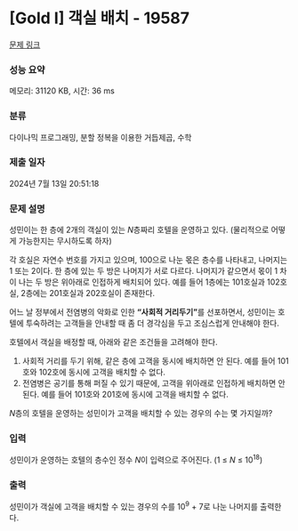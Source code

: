 # [Gold I] 객실 배치 - 19587 

[문제 링크](https://www.acmicpc.net/problem/19587) 

### 성능 요약

메모리: 31120 KB, 시간: 36 ms

### 분류

다이나믹 프로그래밍, 분할 정복을 이용한 거듭제곱, 수학

### 제출 일자

2024년 7월 13일 20:51:18

### 문제 설명

<p>성민이는 한 층에 2개의 객실이 있는 <em>N</em>층짜리 호텔을 운영하고 있다. (물리적으로 어떻게 가능한지는 무시하도록 하자)</p>

<p>각 호실은 자연수 번호를 가지고 있으며, 100으로 나눈 몫은 층수를 나타내고, 나머지는 1 또는 2이다. 한 층에 있는 두 방은 나머지가 서로 다르다. 나머지가 같으면서 몫이 1 차이 나는 두 방은 위아래로 인접하게 배치되어 있다. 예를 들어 1층에는 101호실과 102호실, 2층에는 201호실과 202호실이 존재한다.</p>

<p>어느 날 정부에서 전염병의 악화로 인한 <strong>“사회적 거리두기”</strong>를 선포하면서, 성민이는 호텔에 투숙하려는 고객들을 안내할 때 좀 더 경각심을 두고 조심스럽게 안내해야 한다.</p>

<p>호텔에서 객실을 배정할 때, 아래와 같은 조건들을 고려해야 한다.</p>

<ol>
	<li>사회적 거리를 두기 위해, 같은 층에 고객을 동시에 배치하면 안 된다. 예를 들어 101호와 102호에 동시에 고객을 배치할 수 없다.</li>
	<li>전염병은 공기를 통해 퍼질 수 있기 때문에, 고객을 위아래로 인접하게 배치하면 안 된다. 예를 들어 101호와 201호에 동시에 고객을 배치할 수 없다.</li>
</ol>

<p><em>N</em>층의 호텔을 운영하는 성민이가 고객을 배치할 수 있는 경우의 수는 몇 가지일까?</p>

### 입력 

 <p>성민이가 운영하는 호텔의 층수인 정수 <em>N</em>이 입력으로 주어진다. (1 ≤ <em>N</em> ≤ 10<sup>18</sup>)</p>

### 출력 

 <p>성민이가 객실에 고객을 배치할 수 있는 경우의 수를 10<sup>9</sup> + 7로 나눈 나머지를 출력한다.</p>

